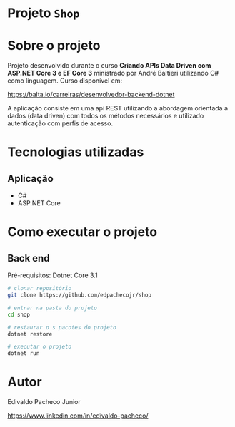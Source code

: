 # Projeto `Shop`

# Sobre o projeto

Projeto desenvolvido durante o curso **Criando APIs Data Driven com ASP.NET Core 3 e EF Core 3** ministrado por André Baltieri utilizando C# como linguagem. 
Curso disponível em: 

https://balta.io/carreiras/desenvolvedor-backend-dotnet

A aplicação consiste em uma api REST utilizando a abordagem orientada a dados (data driven) com todos os métodos necessários e utilizado autenticação com perfis de acesso.

# Tecnologias utilizadas
## Aplicação
- C#
- ASP.NET Core

# Como executar o projeto

## Back end
Pré-requisitos: Dotnet Core 3.1

```bash
# clonar repositório
git clone https://github.com/edpachecojr/shop

# entrar na pasta do projeto
cd shop

# restaurar o s pacotes do projeto
dotnet restore

# executar o projeto
dotnet run
```

# Autor

Edivaldo Pacheco Junior

https://www.linkedin.com/in/edivaldo-pacheco/
